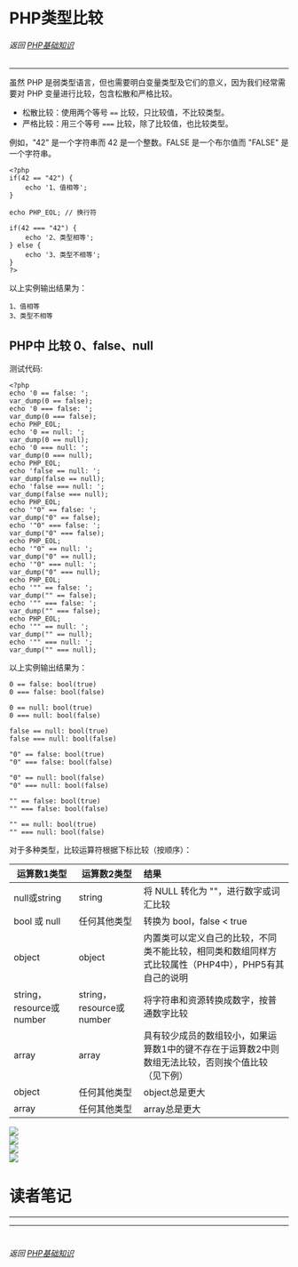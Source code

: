 # PHP类型比较
###### 返回 [PHP基础知识](../PHP基础知识.md)
***


虽然 PHP 是弱类型语言，但也需要明白变量类型及它们的意义，因为我们经常需要对 PHP 变量进行比较，包含松散和严格比较。
- 松散比较：使用两个等号 `==` 比较，只比较值，不比较类型。
- 严格比较：用三个等号 `===` 比较，除了比较值，也比较类型。

例如，"42" 是一个字符串而 42 是一个整数。FALSE 是一个布尔值而 "FALSE" 是一个字符串。
```
<?php
if(42 == "42") {
    echo '1、值相等';
}
 
echo PHP_EOL; // 换行符
 
if(42 === "42") {
    echo '2、类型相等';
} else {
    echo '3、类型不相等';
}
?>
```
以上实例输出结果为：
```
1、值相等
3、类型不相等
```


## PHP中 比较 0、false、null
测试代码:
```
<?php
echo '0 == false: ';
var_dump(0 == false);
echo '0 === false: ';
var_dump(0 === false);
echo PHP_EOL;
echo '0 == null: ';
var_dump(0 == null);
echo '0 === null: ';
var_dump(0 === null);
echo PHP_EOL;
echo 'false == null: ';
var_dump(false == null);
echo 'false === null: ';
var_dump(false === null);
echo PHP_EOL;
echo '"0" == false: ';
var_dump("0" == false);
echo '"0" === false: ';
var_dump("0" === false);
echo PHP_EOL;
echo '"0" == null: ';
var_dump("0" == null);
echo '"0" === null: ';
var_dump("0" === null);
echo PHP_EOL;
echo '"" == false: ';
var_dump("" == false);
echo '"" === false: ';
var_dump("" === false);
echo PHP_EOL;
echo '"" == null: ';
var_dump("" == null);
echo '"" === null: ';
var_dump("" === null);
```
以上实例输出结果为：
```
0 == false: bool(true)
0 === false: bool(false)

0 == null: bool(true)
0 === null: bool(false)

false == null: bool(true)
false === null: bool(false)

"0" == false: bool(true)
"0" === false: bool(false)

"0" == null: bool(false)
"0" === null: bool(false)

"" == false: bool(true)
"" === false: bool(false)

"" == null: bool(true)
"" === null: bool(false)
```

对于多种类型，比较运算符根据下标比较（按顺序）：

| 运算数1类型 | 运算数2类型 | 结果 |
| --- | --- | :--- |
| null或string | string | 将 NULL 转化为 ""，进行数字或词汇比较 |
| bool 或 null | 任何其他类型 | 转换为 bool，false < true |
| object | object | 内置类可以定义自己的比较，不同类不能比较，相同类和数组同样方式比较属性（PHP4中），PHP5有其自己的说明 |
| string，resource或number | string，resource或number | 将字符串和资源转换成数字，按普通数字比较 |
| array | array | 具有较少成员的数组较小，如果运算数1中的键不存在于运算数2中则数组无法比较，否则挨个值比较（见下例） |
| object | 任何其他类型 | object总是更大 |
| array | 任何其他类型 | array总是更大 |

![](./images/PHP类型比较/比较多种类型.png)  
![](./images/PHP类型比较/使用PHP函数对变量$x进行比较.png)  
![](./images/PHP类型比较/松散比较.png)  
![](./images/PHP类型比较/严格比较.png)  




# 读者笔记
***





***
#
###### 返回 [PHP基础知识](../PHP基础知识.md)